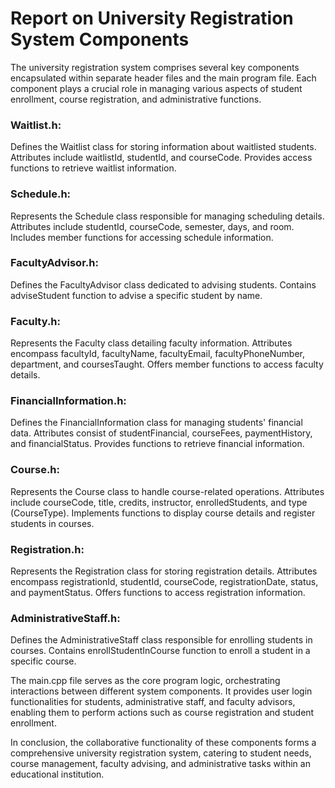 # Report on University Registration System Components

  The university registration system comprises several key components encapsulated within separate header files and the main program file. Each component plays a crucial role in managing various aspects of student enrollment, course registration, and administrative functions.

### Waitlist.h:

  Defines the Waitlist class for storing information about waitlisted students. Attributes include waitlistId, studentId, and courseCode. Provides access functions to retrieve waitlist information.

### Schedule.h:

  Represents the Schedule class responsible for managing scheduling details. Attributes include studentId, courseCode, semester, days, and room. Includes member functions for accessing schedule information.

### FacultyAdvisor.h:

  Defines the FacultyAdvisor class dedicated to advising students. Contains adviseStudent function to advise a specific student by name. 

### Faculty.h:

  Represents the Faculty class detailing faculty information. Attributes encompass facultyId, facultyName, facultyEmail, facultyPhoneNumber, department, and coursesTaught. Offers member functions to access faculty details.

### FinancialInformation.h:

  Defines the FinancialInformation class for managing students' financial data. Attributes consist of studentFinancial, courseFees, paymentHistory, and financialStatus. Provides functions to retrieve financial information.

### Course.h:

  Represents the Course class to handle course-related operations. Attributes include courseCode, title, credits, instructor, enrolledStudents, and type (CourseType). Implements functions to display course details and register students in courses.

### Registration.h:

  Represents the Registration class for storing registration details. Attributes encompass registrationId, studentId, courseCode, registrationDate, status, and paymentStatus. Offers functions to access registration information.

### AdministrativeStaff.h:

  Defines the AdministrativeStaff class responsible for enrolling students in courses. Contains enrollStudentInCourse function to enroll a student in a specific course. 

  The main.cpp file serves as the core program logic, orchestrating interactions between different system components. It provides user login functionalities for students, administrative staff, and faculty advisors, enabling them to perform actions such as course registration and student enrollment.

  In conclusion, the collaborative functionality of these components forms a comprehensive university registration system, catering to student needs, course management, faculty advising, and administrative tasks within an educational institution.

